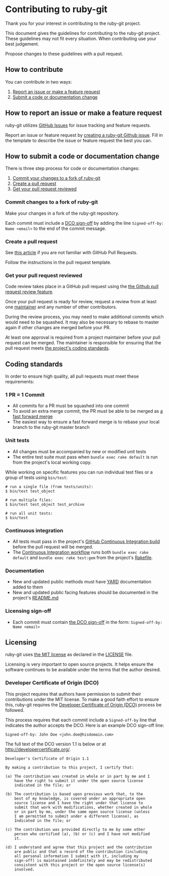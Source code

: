 <!--
# @markup markdown
# @title How To Contribute
-->

# Contributing to ruby-git

Thank you for your interest in contributing to the ruby-git project.

This document gives the guidelines for contributing to the ruby-git project.
These guidelines may not fit every situation.  When contributing use your best
judgement.

Propose changes to these guidelines with a pull request.

## How to contribute

You can contribute in two ways:

1. [Report an issue or make a feature request](#how-to-report-an-issue-or-make-a-feature-request)
2. [Submit a code or documentation change](#how-to-submit-a-code-or-documentation-change)

## How to report an issue or make a feature request

ruby-git utilizes [GitHub Issues](https://help.github.com/en/github/managing-your-work-on-github/about-issues)
for issue tracking and feature requests.

Report an issue or feature request by [creating a ruby-git Github issue](https://github.com/ruby-git/ruby-git/issues/new).
Fill in the template to describe the issue or feature request the best you can.

## How to submit a code or documentation change

There is three step process for code or documentation changes:

1. [Commit your changes to a fork of ruby-git](#commit-changes-to-a-fork-of-ruby-git)
2. [Create a pull request](#create-a-pull-request)
3. [Get your pull request reviewed](#get-your-pull-request-reviewed)

### Commit changes to a fork of ruby-git

Make your changes in a fork of the ruby-git repository.

Each commit must include a [DCO sign-off](#developer-certificate-of-origin-dco)
by adding the line `Signed-off-by: Name <email>` to the end of the commit
message.

### Create a pull request

See [this article](https://help.github.com/articles/about-pull-requests/) if you
are not familiar with GitHub Pull Requests.

Follow the instructions in the pull request template.

### Get your pull request reviewed

Code review takes place in a GitHub pull request using the [the Github pull request review feature](https://help.github.com/en/github/collaborating-with-issues-and-pull-requests/about-pull-request-reviews).

Once your pull request is ready for review, request a review from at least one
[maintainer](MAINTAINERS.md) and any number of other contributors.

During the review process, you may need to make additional commits which would
need to be squashed.  It may also be necessary to rebase to master again if other
changes are merged before your PR.

At least one approval is required from a project maintainer before your pull
request can be merged.  The maintainer is responsible for ensuring that the pull
request meets [the project's coding standards](#coding-standards).

## Coding standards

In order to ensure high quality, all pull requests must meet these requirements:

### 1 PR = 1 Commit
  * All commits for a PR must be squashed into one commit
  * To avoid an extra merge commit, the PR must be able to be merged as [a fast forward merge](https://git-scm.com/book/en/v2/Git-Branching-Basic-Branching-and-Merging)
  * The easiest way to ensure a fast forward merge is to rebase your local branch
    to the ruby-git master branch

### Unit tests
  * All changes must be accompanied by new or modified unit tests
  * The entire test suite must pass when `bundle exec rake default` is run from the
    project's local working copy.

While working on specific features you can run individual test files or
a group of tests using `bin/test`:

    # run a single file (from tests/units):
    $ bin/test test_object

    # run multiple files:
    $ bin/test test_object test_archive

    # run all unit tests:
    $ bin/test

### Continuous integration
  * All tests must pass in the project's [GitHub Continuous Integration build](https://github.com/ruby-git/ruby-git/actions?query=workflow%3ACI)
    before the pull request will be merged.
  * The [Continuous Integration workflow](https://github.com/ruby-git/ruby-git/blob/master/.github/workflows/continuous_integration.yml)
    runs both `bundle exec rake default` and `bundle exec rake test:gem` from the project's [Rakefile](https://github.com/ruby-git/ruby-git/blob/master/Rakefile).

### Documentation
  * New and updated public methods must have [YARD](https://yardoc.org/)
    documentation added to them
  * New and updated public facing features should be documented in the project's
    [README.md](README.md)

### Licensing sign-off
  * Each commit must contain [the DCO sign-off](#developer-certificate-of-origin-dco)
    in the form:  `Signed-off-by: Name <email>`

## Licensing

ruby-git uses [the MIT license](https://choosealicense.com/licenses/mit/) as
declared in the [LICENSE](LICENSE) file.

Licensing is very important to open source projects. It helps ensure the
software continues to be available under the terms that the author desired.

### Developer Certificate of Origin (DCO)

This project requires that authors have permission to submit their contributions
under the MIT license. To make a good faith effort to ensure this, ruby-git
requires the [Developer Certificate of Origin (DCO)](https://elinux.org/Developer_Certificate_Of_Origin)
process be followed.

This process requires that each commit include a `Signed-off-by` line that
indicates the author accepts the DCO.  Here is an example DCO sign-off line:

```
Signed-off-by: John Doe <john.doe@hisdomain.com>
```

The full text of the DCO version 1.1 is below or at <http://developercertificate.org/>.

```
Developer's Certificate of Origin 1.1

By making a contribution to this project, I certify that:

(a) The contribution was created in whole or in part by me and I
    have the right to submit it under the open source license
    indicated in the file; or

(b) The contribution is based upon previous work that, to the
    best of my knowledge, is covered under an appropriate open
    source license and I have the right under that license to
    submit that work with modifications, whether created in whole
    or in part by me, under the same open source license (unless
    I am permitted to submit under a different license), as
    Indicated in the file; or

(c) The contribution was provided directly to me by some other
    person who certified (a), (b) or (c) and I have not modified
    it.

(d) I understand and agree that this project and the contribution
    are public and that a record of the contribution (including
    all personal information I submit with it, including my
    sign-off) is maintained indefinitely and may be redistributed
    consistent with this project or the open source license(s)
    involved.
```
